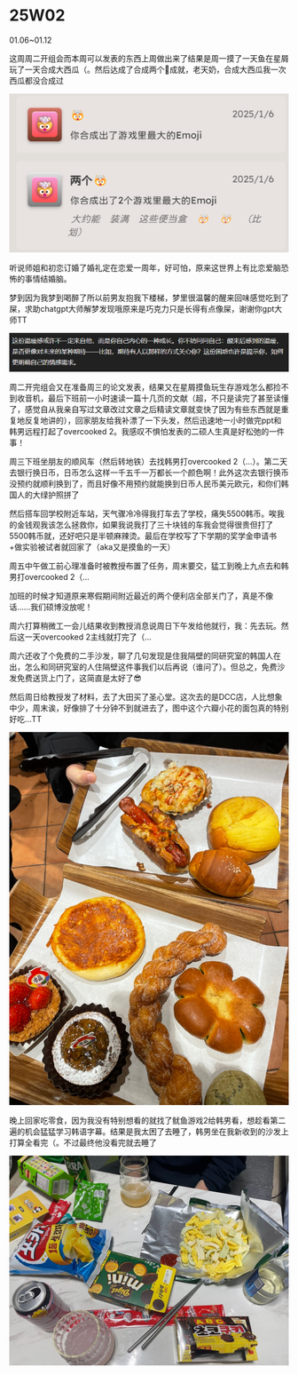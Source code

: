 # 25W02

01.06~01.12

这周周二开组会而本周可以发表的东西上周做出来了结果是周一摸了一天鱼在星屑玩了一天合成大西瓜（。然后达成了合成两个🤯成就，老天奶，合成大西瓜我一次西瓜都没合成过

![alt text](image-5.png)

听说师姐和初恋订婚了婚礼定在恋爱一周年，好可怕，原来这世界上有比恋爱脑恐怖的事情结婚脑。

梦到因为我梦到喝醉了所以前男友抱我下楼梯，梦里很温馨的醒来回味感觉吃到了屎，求助chatgpt大师解梦发现哦原来是巧克力只是长得有点像屎，谢谢你gpt大师TT

![alt text](image-6.png)

周二开完组会又在准备周三的论文发表，结果又在星屑摸鱼玩生存游戏怎么都捡不到收音机，最后下班前一小时速读一篇十几页的文献（超，不只是读完了甚至读懂了，感觉自从我亲自写过文章改过文章之后精读文章就变快了因为有些东西就是重复地反复地讲的），回家朋友给我补漂了一下头发，然后迅速地一小时做完ppt和韩男远程打起了overcooked 2。我感叹不惧怕发表的二硕人生真是好松弛的一件事！

周三下班坐朋友的顺风车（然后转地铁）去找韩男打overcooked 2（…）。第二天去银行换日币，日币怎么这样一千五千一万都长一个颜色啊！此外这次去银行换币没预约就顺利换到了，而且好像不用预约就能换到日币人民币美元欧元，和你们韩国人的大绿护照拼了

然后搭车回学校附近车站，天气骤冷冷得我打车去了学校，痛失5500韩币。唉我的金钱观我该怎么拯救你，如果我说我打了三十块钱的车我会觉得很贵但打了5500韩币就，还好吧只是半顿麻辣烫。最后在学校写了下学期的奖学金申请书+做实验被试者就回家了（aka又是摸鱼的一天）

周五中午做工前心理准备时被教授布置了任务，周末要交，猛工到晚上九点去和韩男打overcooked 2（…

加班的时候才知道原来寒假期间附近最近的两个便利店全部关门了，真是不像话……我们硕博没放呢！

周六打算稍微工一会儿结果收到教授消息说周日下午发给他就行，我：先去玩。然后这一天overcooked 2主线就打完了（…

周六还收了个免费的二手沙发，聊了几句发现是住我隔壁的同研究室的韩国人在出，怎么和同研究室的人住隔壁这件事我们以后再说（谁问了）。但总之，免费沙发免费送货上门了，这简直是太好了😎

然后周日给教授发了材料，去了大田买了圣心堂。这次去的是DCC店，人比想象中少，周末诶，好像排了十分钟不到就进去了，图中这个六瓣小花的面包真的特别好吃…TT

![alt text](image-7.png ':size=50%')

晚上回家吃零食，因为我没有特别想看的就找了鱿鱼游戏2给韩男看，想趁看第二遍的机会猛猛学习韩语字幕。结果是我太困了去睡了，韩男坐在我新收到的沙发上打算全看完（。不过最终他没看完就去睡了

![alt text](image-8.png)